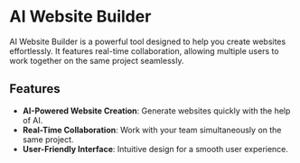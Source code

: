 # AI Website Builder

AI Website Builder is a powerful tool designed to help you create websites effortlessly. It features real-time collaboration, allowing multiple users to work together on the same project seamlessly.

## Features

- **AI-Powered Website Creation**: Generate websites quickly with the help of AI.
- **Real-Time Collaboration**: Work with your team simultaneously on the same project.
- **User-Friendly Interface**: Intuitive design for a smooth user experience.
